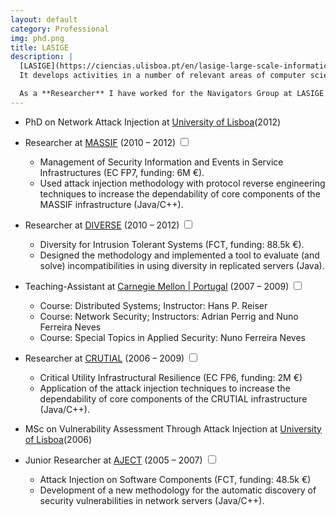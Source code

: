```yaml
---
layout: default
category: Professional
img: phd.png
title: LASIGE
description: |
  [LASIGE](https://ciencias.ulisboa.pt/en/lasige-large-scale-informatics-systems-laboratory) is a research unit of the Department of Computer Science and Engineering (DI) of the University of Lisbon (ULisboa), Faculty of Sciences (FCUL).
  It develops activities in a number of relevant areas of computer science and engineering (CSE), including: Security and dependability (Navigators Group).

  As a **Researcher** I have worked for the Navigators Group at LASIGE on Network Security and Dependibility. I have over seven years of experience in pan-european research projects, and I am the author of several international research papers, patents in network performance monitoring and search relevancy, and two books on network attack injection.
---
```


<div class="highlight">
  <ul>
    <li>PhD on Network Attack Injection at <a href="https://https://www.ulisboa.pt/">University of Lisboa</a><span class="btn-xs">(2012)</span></li>
  </ul>
</div>

- Researcher at [MASSIF](http://www.massif-project.eu) <span class="btn-xs">(2010 – 2012)</span>
  <input type="checkbox" class="read-more-state" id="post-academia-1" />
  <label for="post-academia-1" class="btn-link btn-xs read-more-trigger"></label>
  <div class="read-more-target small">
    <ul>
      <li>Management of Security Information and Events in Service Infrastructures (EC FP7, funding: 6M &euro;).</li>
      <li>Used attack injection methodology with protocol reverse engineering techniques to increase the dependability of core components of the MASSIF infrastructure (Java/C++).</li>
    </ul>
  </div>

- Researcher at [DIVERSE](http://www.di.fc.ul.pt/~nuno/PROJECTS/DIVERSE/) <span class="btn-xs">(2010 – 2012)</span>
  <input type="checkbox" class="read-more-state" id="post-academia-2" />
  <label for="post-academia-2" class="btn-link btn-xs read-more-trigger"></label>
  <div class="read-more-target small">
    <ul>
      <li>Diversity for Intrusion Tolerant Systems (FCT, funding: 88.5k &euro;).</li>
      <li>Designed the methodology and implemented a tool to evaluate (and solve) incompatibilities in using diversity in replicated servers (Java).</li>
    </ul>
  </div>

- Teaching-Assistant at [Carnegie Mellon | Portugal](http://www.cmuportugal.org/) <span class="btn-xs">(2007 – 2009)</span>
  <input type="checkbox" class="read-more-state" id="post-academia-3" />
  <label for="post-academia-3" class="btn-link btn-xs read-more-trigger"></label>
  <div class="read-more-target small">
    <ul>
    <li>Course: Distributed Systems; Instructor: Hans P. Reiser</li>
    <li>Course: Network Security; Instructors: Adrian Perrig and Nuno Ferreira Neves</li>
    <li>Course: Special Topics in Applied Security: Nuno Ferreira Neves</li>
    </ul>
  </div>

- Researcher at [CRUTIAL](http://crutial.rse-web.it) <span class="btn-xs">(2006 – 2009)</span>
  <input type="checkbox" class="read-more-state" id="post-academia-4" />
  <label for="post-academia-4" class="btn-link btn-xs read-more-trigger"></label>
  <div class="read-more-target small">
    <ul>
      <li>Critical Utility Infrastructural Resilience (EC FP6, funding: 2M &euro;)</li>
      <li>Application of the attack injection techniques to increase the dependability of core components of the CRUTIAL infrastructure (Java/C++).</li>
    </ul>
  </div>

- MSc on Vulnerability Assessment Through Attack Injection at [University of Lisboa](https://https://www.ulisboa.pt/)<span class="btn-xs">(2006)</span>

- Junior Researcher at [AJECT](http://aject.di.fc.ul.pt) <span class="btn-xs">(2005 – 2007)</span>
  <input type="checkbox" class="read-more-state" id="post-academia-5" />
  <label for="post-academia-5" class="btn-link btn-xs read-more-trigger"></label>
  <div class="read-more-target small">
    <ul>
      <li>Attack Injection on Software Components (FCT, funding: 48.5k €)</li>
      <li>Development of a new methodology for the automatic discovery of security vulnerabilities in network servers (Java/C++).</li>
    </ul>
  </div>


